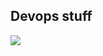 ## Devops stuff

<img src="https://avatars.githubusercontent.com/u/72318521?s=400&u=c7b76dc7a1ad7ff98925b34f789e07d356017129&v=4" />
